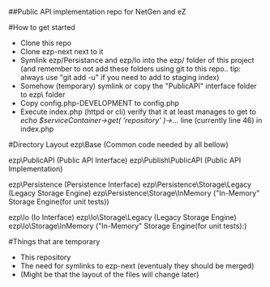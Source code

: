 ##Public API implementation repo for NetGen and eZ


#How to get started
* Clone this repo
* Clone ezp-next next to it
* Symlink ezp/Persistance and ezp/Io into the ezp/ folder of this project (and remember to not add these folders using git to this repo.. tip: always use "git add -u" if you need to add to staging index)
* Somehow (temporary) symlink or copy the "PublicAPI" interface folder to ezp\ folder	
* Copy config.php-DEVELOPMENT to config.php
* Execute index.php (httpd or cli) verify that it at least manages to get to *echo $serviceContainer->get( 'repository' )->...* line (currently line 46) in index.php


#Directory Layout
ezp\Base (Common code needed by all bellow)

ezp\PublicAPI (Public API Interface)
ezp\Publish\PublicAPI (Public API Implementation)

ezp\Persistence (Persistence Interface)
ezp\Persistence\Storage\Legacy (Legacy Storage Engine)
ezp\Persistence\Storage\InMemory ("In-Memory" Storage Engine(for unit tests))

ezp\Io (Io Interface)
ezp\Io\Storage\Legacy (Legacy Storage Engine)
ezp\Io\Storage\InMemory ("In-Memory" Storage Engine(for unit tests):)


#Things that are temporary
* This repository
* The need for symlinks to ezp-next (eventualy they should be merged)
* (Might be that the layout of the files will change later)

